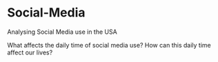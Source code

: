 # Social-Media
Analysing Social Media use in the USA

What affects the daily time of social media use?
How can this daily time affect our lives?
